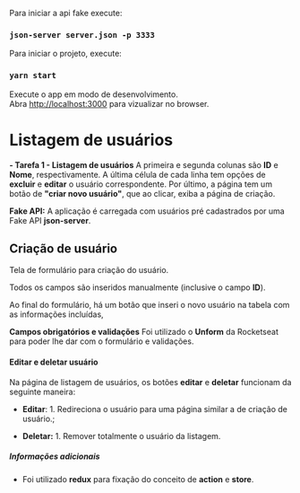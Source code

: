 Para iniciar a api fake execute:

### `json-server server.json -p 3333`

Para iniciar o projeto, execute:

### `yarn start`

Execute o app em modo de desenvolvimento.<br>
Abra [http://localhost:3000](http://localhost:3000) para vizualizar no browser.

# Listagem de usuários

**- Tarefa 1 - Listagem de usuários**
A primeira e segunda colunas são **ID** e **Nome**, respectivamente.
A última célula de cada linha tem opções de **excluir** e **editar** o usuário correspondente.
Por último, a página tem um botão de **"criar novo usuário"**, que ao clicar, exiba a página de criação.

**Fake API:**
A aplicação é carregada com usuários pré cadastrados por uma Fake API **json-server**.

## Criação de usuário

Tela de formulário para criação do usuário.

Todos os campos são inseridos manualmente (inclusive o campo **ID**).

Ao final do formulário, há um botão que inseri o novo usuário na tabela com as informações incluídas,

**Campos obrigatórios e validações**
Foi utilizado o **Unform** da Rocketseat para poder lhe dar com o formulário e validações.

#### Editar e deletar usuário

Na página de listagem de usuários, os botões **editar** e **deletar** funcionam da seguinte maneira:

- **Editar**: 1. Redireciona o usuário para uma página similar a de criação de usuário.;

* **Deletar:** 1. Remover totalmente o usuário da listagem.

##### Informações adicionais

- Foi utilizado **redux** para fixação do conceito de **action** e **store**.

